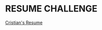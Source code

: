 # RESUME CHALLENGE #

[Cristian's Resume](https://d16pdhugekhsy8.cloudfront.net/)

<!-- 
## **1. Certification** ##
- Your resume needs to have at least AWS Cloud Practitioner certification on it.
- This is an introductory certification that orients you on the industry-leading AWS cloud – if you have a more advanced AWS cert.
  
## **2. HTML** ##
- Your resume needs to be written in `HTML`. Not a Word doc, not a PDF.

## **3. CSS** ##
- Your resume needs to be styled with `CSS`.
- It doesn’t have to be fancy. But we need to see something other than raw HTML when we open the webpage.

## **4. Static Website** ##
- Your `HTML` resume should be deployed online as an Amazon `S3` static website.

## **5. HTTPS** ## 
- The `S3` website URL should use HTTPS for security.
- You will need to use Amazon `CloudFront` to help with this.

## **6. DNS** ## 
- Point a custom DNS domain name to the CloudFront distribution, so your resume can be accessed at something like my-c00l-resume-website.com.
- You can use Amazon `Route53` or any other DNS provider for this.
- A domain name usually costs about ten bucks to register.

## **7. Create a Counter (use `Javascript` or `Python`)** ##
- Your resume webpage should include a visitor counter that displays how many people have accessed the site.
- You will need to write a bit of `Javascript` to make this happen.

## **8. Database** ##
- The visitor counter will need to retrieve and update its count in a database somewhere.
- I suggest you use `DynamoDB` for this.
- (Use on-demand pricing for the database and you’ll pay essentially nothing, unless you store or retrieve much more data than this project requires.)

## **9. `API`** ##
- Do not communicate directly with `DynamoDB` from your `Javascript` code.
- Instead, you will need to create an `API` that accepts requests from your web app and communicates with the database.
- I suggest using `AWS API Gateway` and `AWS Lambda` services for this.

## **10. Python** ##
- You will need to write a bit of code in the Lambda function;
- you could use more `Javascript`, but it would be better for our purposes to explore `Python` – a common language used in back-end programs and scripts – and its `Boto3` library for `AWS`.

## **11. Tests** ##
- You should also include some tests for your Python code.

## **12. Infrastructure as Code (IaC)** ##
- You should not be configuring your `API` resources – the `DynamoDB` table, the `API Gateway`, the Lambda function – manually, by clicking around in the AWS console.
- Instead, define them in an AWS Serverless Application Model (`SAM`) template and deploy them using the `AWS SAM CLI`.

## **13. Source Control/Mangement Configuration** ##
- You do not want to be updating either your back-end API or your front-end website by making calls from your laptop, though.
- You want them to update automatically whenever you make a change to the code.
- Create a `GitHub` repository for your backend code.

## **14. CI/CD (Back end)** ##
- Set up `GitHub Actions` such that when you push an update to your Serverless Application Model template or `Python` code, your `Python` tests get run.
- If the tests pass, the `SAM` application should get packaged and deployed to `AWS`.

## **15. CI/CD (Front end)** ##
- Create a second `GitHub` repository for your website code. Create `GitHub Actions` such that when you push new website code, the `S3` bucket automatically gets updated
- (You may need to invalidate your `CloudFront` cache/distrubution in the code as well.)
- **Important note:** _DO NOT commit AWS credentials!_

## **16. Blog Post** ##
 + Finally, in the text of your resume, you should link a short blog post describing some things you learned while working on this project. `Dev.to` or `Hashnode` are great places to publish if you don’t have your own blog.
 -->
